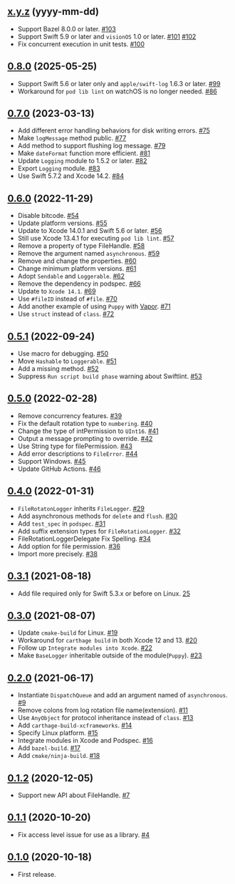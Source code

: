 ## [x.y.z](https://github.com/sushichop/Puppy/releases/tag/x.y.z) (yyyy-mm-dd)

- Support Bazel 8.0.0 or later. [#103](https://github.com/sushichop/Puppy/pull/103)
- Support Swift 5.9 or later and `visionOS` 1.0 or later. [#101](https://github.com/sushichop/Puppy/pull/101) [#102](https://github.com/sushichop/Puppy/pull/102)
- Fix concurrent execution in unit tests. [#100](https://github.com/sushichop/Puppy/pull/100)


## [0.8.0](https://github.com/sushichop/Puppy/releases/tag/0.8.0) (2025-05-25)

- Support Swift 5.6 or later only and `apple/swift-log` 1.6.3 or later. [#99](https://github.com/sushichop/Puppy/pull/99)
- Workaround for `pod lib lint` on watchOS is no longer needed. [#86](https://github.com/sushichop/Puppy/pull/86)

## [0.7.0](https://github.com/sushichop/Puppy/releases/tag/0.7.0) (2023-03-13)

- Add different error handling behaviors for disk writing errors. [#75](https://github.com/sushichop/Puppy/pull/75)
- Make `logMessage` method public. [#77](https://github.com/sushichop/Puppy/pull/77)
- Add method to support flushing log message. [#79](https://github.com/sushichop/Puppy/pull/79)
- Make `dateFormat` function more efficient. [#81](https://github.com/sushichop/Puppy/pull/81)
- Update `Logging` module to 1.5.2 or later. [#82](https://github.com/sushichop/Puppy/pull/82)
- Export `Logging` module. [#83](https://github.com/sushichop/Puppy/pull/83)
- Use Swift 5.7.2 and Xcode 14.2. [#84](https://github.com/sushichop/Puppy/pull/84)

## [0.6.0](https://github.com/sushichop/Puppy/releases/tag/0.6.0) (2022-11-29)

- Disable bitcode. [#54](https://github.com/sushichop/Puppy/pull/54)
- Update platform versions. [#55](https://github.com/sushichop/Puppy/pull/55)
- Update to Xcode 14.0.1 and Swift 5.6 or later. [#56](https://github.com/sushichop/Puppy/pull/56)
- Still use Xcode 13.4.1 for executing `pod lib lint`. [#57](https://github.com/sushichop/Puppy/pull/57)
- Remove a property of type FileHandle. [#58](https://github.com/sushichop/Puppy/pull/58)
- Remove the argument named `asynchronous`. [#59](https://github.com/sushichop/Puppy/pull/59)
- Remove and change the properties. [#60](https://github.com/sushichop/Puppy/pull/60)
- Change minimum platform versions. [#61](https://github.com/sushichop/Puppy/pull/61)
- Adopt `Sendable` and `Loggerable`. [#62](https://github.com/sushichop/Puppy/pull/62)
- Remove the dependency in podspec. [#66](https://github.com/sushichop/Puppy/pull/66)
- Update to `Xcode 14.1`. [#69](https://github.com/sushichop/Puppy/pull/69)
- Use `#fileID` instead of `#file`. [#70](https://github.com/sushichop/Puppy/pull/70)
- Add another example of using `Puppy` with [Vapor](https://vapor.codes). [#71](https://github.com/sushichop/Puppy/pull/71)
- Use `struct` instead of `class`. [#72](https://github.com/sushichop/Puppy/pull/72)

## [0.5.1](https://github.com/sushichop/Puppy/releases/tag/0.5.1) (2022-09-24)

- Use macro for debugging. [#50](https://github.com/sushichop/Puppy/pull/50)
- Move `Hashable` to `Loggerable`. [#51](https://github.com/sushichop/Puppy/pull/51)
- Add a missing method. [#52](https://github.com/sushichop/Puppy/pull/52)
- Suppress `Run script build phase` warning about Swiftlint. [#53](https://github.com/sushichop/Puppy/pull/53)

## [0.5.0](https://github.com/sushichop/Puppy/releases/tag/0.5.0) (2022-02-28)

- Remove concurrency features. [#39](https://github.com/sushichop/Puppy/pull/39)
- Fix the default rotation type to `numbering`. [#40](https://github.com/sushichop/Puppy/pull/40)
- Change the type of intPermission to `UInt16`. [#41](https://github.com/sushichop/Puppy/pull/41)
- Output a message prompting to override. [#42](https://github.com/sushichop/Puppy/pull/42)
- Use String type for filePermission. [#43](https://github.com/sushichop/Puppy/pull/43)
- Add error descriptions to `FileError`. [#44](https://github.com/sushichop/Puppy/pull/44)
- Support Windows. [#45](https://github.com/sushichop/Puppy/pull/45)
- Update GitHub Actions. [#46](https://github.com/sushichop/Puppy/pull/46)

## [0.4.0](https://github.com/sushichop/Puppy/releases/tag/0.4.0) (2022-01-31)

- `FileRotatonLogger` inherits `FileLogger`. [#29](https://github.com/sushichop/Puppy/pull/29)
- Add asynchronous methods for `delete` and `flush`. [#30](https://github.com/sushichop/Puppy/pull/30)
- Add `test_spec` in `podspec`. [#31](https://github.com/sushichop/Puppy/pull/31)
- Add suffix extension types for `FileRotationLogger`. [#32](https://github.com/sushichop/Puppy/pull/32)
- FileRotationLoggerDelegate Fix Spelling. [#34](https://github.com/sushichop/Puppy/pull/34)
- Add option for file permission. [#36](https://github.com/sushichop/Puppy/pull/36)
- Import more precisely. [#38](https://github.com/sushichop/Puppy/pull/38)

## [0.3.1](https://github.com/sushichop/Puppy/releases/tag/0.3.1) (2021-08-18)

- Add file required only for Swift 5.3.x or before on Linux. [25](https://github.com/sushichop/Puppy/pull/25)

## [0.3.0](https://github.com/sushichop/Puppy/releases/tag/0.3.0) (2021-08-07)

- Update `cmake-build` for Linux. [#19](https://github.com/sushichop/Puppy/pull/19)
- Workaround for `carthage build` in both Xcode 12 and 13. [#20](https://github.com/sushichop/Puppy/pull/20)
- Follow up `Integrate modules into Xcode`. [#22](https://github.com/sushichop/Puppy/pull/22)
- Make `BaseLogger` inheritable outside of the module(`Puppy`). [#23](https://github.com/sushichop/Puppy/pull/23)

## [0.2.0](https://github.com/sushichop/Puppy/releases/tag/0.2.0) (2021-06-17)

- Instantiate `DispatchQueue` and add an argument named of `asynchronous`. [#9](https://github.com/sushichop/Puppy/pull/9)
- Remove colons from log rotation file name(extension). [#11](https://github.com/sushichop/Puppy/pull/11)
- Use `AnyObject` for protocol inheritance instead of `class`. [#13](https://github.com/sushichop/Puppy/pull/13)
- Add `carthage-build-xcframeworks`. [#14](https://github.com/sushichop/Puppy/pull/14)
- Specify Linux platform. [#15](https://github.com/sushichop/Puppy/pull/15)
- Integrate modules in Xcode and Podspec. [#16](https://github.com/sushichop/Puppy/pull/16)
- Add `bazel-build`. [#17](https://github.com/sushichop/Puppy/pull/17)
- Add `cmake/ninja-build`. [#18](https://github.com/sushichop/Puppy/pull/18)

## [0.1.2](https://github.com/sushichop/Puppy/releases/tag/0.1.2) (2020-12-05)

- Support new API about FileHandle. [#7](https://github.com/sushichop/Puppy/pull/7)

## [0.1.1](https://github.com/sushichop/Puppy/releases/tag/0.1.1) (2020-10-20)

- Fix access level issue for use as a library. [#4](https://github.com/sushichop/Puppy/pull/4)

## [0.1.0](https://github.com/sushichop/Puppy/releases/tag/0.1.0) (2020-10-18)

- First release.
